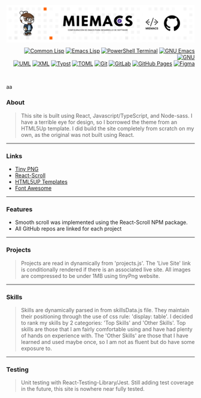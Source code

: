 
<a href=""><img align="center" src="/assets/miemacs.png"></a>

<!-- badges -->
<div align="right">
  <!-- Redes Sociales -->
  <p>
    <a href="https://josephgallegos.my"><img alt="Common Lisp" src="https://img.shields.io/badge/-Common%20Lisp-%23414549?style=flat-square&logo=commonlisp"></a>
    <a href="https://www.linkedin.com/in/jaremgallegos/"><img alt="Emacs Lisp" src="https://img.shields.io/badge/-Emacs%20Lisp-%23414549?style=flat-square&logo=commonlisp"></a>
    <a href="https://www.youtube.com/@JaremJ.Gallegos"><img alt="PowerShell Terminal" src="https://img.shields.io/badge/-PowerShell%20Terminal-%23414549?style=flat-square&logo=gnometerminal"></a>
    <a href="https://twitter.com/Jarem_Gallegos"><img alt="GNU Emacs" src="https://img.shields.io/badge/-GNU%20Emacs-%23414549?style=flat-square&logo=gnuemacs&logoColor=%23ffffff"></a>
    <a href=""><img alt="GNU" src="https://img.shields.io/badge/-GNU-%23414549?style=flat-square&logo=gnu&logoColor=%23ffffff"></a><br>
    <a href=""><img alt="UML" src="https://img.shields.io/badge/-UML-%23414549?style=flat-square&logo=uml&logoColor=%23ffffff"></a>
    <a href=""><img alt="XML" src="https://img.shields.io/badge/-XML-%23414549?style=flat-square&logo=xml&logoColor=%23ffffff"></a>
    <a href=""><img alt="Typst" src="https://img.shields.io/badge/-Typst-%23414549?style=flat-square&logo=typst&logoColor=%23ffffff"></a>
    <a href=""><img alt="TOML" src="https://img.shields.io/badge/-TOML-%23414549?style=flat-square&logo=toml&logoColor=%23ffffff"></a>
    <a href=""><img alt="Git" src="https://img.shields.io/badge/-Git-%23414549?style=flat-square&logo=git&logoColor=%23ffffff"></a>
    <a href=""><img alt="GitLab" src="https://img.shields.io/badge/-GitLab-%23414549?style=flat-square&logo=gitlab&logoColor=%23ffffff"></a>
    <a href=""><img alt="GitHub Pages" src="https://img.shields.io/badge/-GitHub%20Pages-%23414549?style=flat-square&logo=githubpages&logoColor=%23ffffff"></a>
    <a href=""><img alt="Figma" src="https://img.shields.io/badge/-Figma-%23414549?style=flat-square&logo=figma&logoColor=%23ffffff"></a>
  </p>
</div>
<br>

aa

### About
> This site is built using React, Javascript/TypeScript, and Node-sass.
I have a terrible eye for design, so I borrowed the theme from an HTML5Up template. I did build the site completely from scratch on my own, as the original was not built using React.
---
### Links
- [Tiny PNG](https://tinypng.com/)
- [React-Scroll](https://www.npmjs.com/package/react-scroll)
- [HTML5UP Templates](https://html5up.net/)
- [Font Awesome](https://fontawesome.com/)
---
### Features
- Smooth scroll was implemented using the React-Scroll NPM package. 
- All GitHub repos are linked for each project
---
### Projects
> Projects are read in dynamically from 'projects.js'. The 'Live Site' link is conditionally rendered if there is an associated live site. All images are compressed to be under 1MB using tinyPng website.
---
### Skills
> Skills are dynamically parsed in from skillsData.js file. They maintain their positioning through the use of css rule: 'display: table'.
I decided to rank my skills by 2 categories: 'Top Skills' and 'Other Skills'. Top skills are those that I am fairly comfortable using and have had plenty of hands on experience with. The 'Other Skills' are those that I have learned and used maybe once, so I am not as fluent but do have some exposure to.
---
### Testing
> Unit testing with React-Testing-Library/Jest. Still adding test coverage in the future, this site is nowhere near fully tested.

